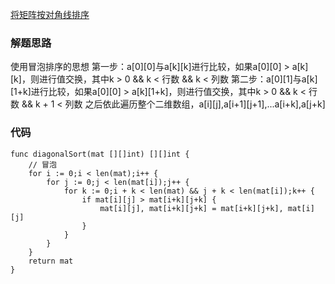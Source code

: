 [将矩阵按对角线排序](https://leetcode-cn.com/problems/sort-the-matrix-diagonally/)

### 解题思路
使用冒泡排序的思想
第一步：a\[0][0]与a\[k][k]进行比较，如果a\[0][0] > a\[k][k]，则进行值交换，其中k > 0 && k < 行数 && k < 列数
第二步：a\[0\]\[1\]与a\[k][1+k]进行比较，如果a\[0][0] > a\[k][1+k]，则进行值交换，其中k > 0 && k < 行数 && k + 1 < 列数
之后依此遍历整个二维数组，a\[i][j],a\[i+1][j+1],...a\[i+k],a\[j+k]

### 代码

```golang
func diagonalSort(mat [][]int) [][]int {
    // 冒泡
    for i := 0;i < len(mat);i++ {
        for j := 0;j < len(mat[i]);j++ {
            for k := 0;i + k < len(mat) && j + k < len(mat[i]);k++ {
                if mat[i][j] > mat[i+k][j+k] {
                    mat[i][j], mat[i+k][j+k] = mat[i+k][j+k], mat[i][j]
                }
            }
        }
    }
    return mat
}
```
